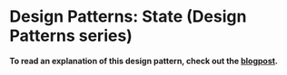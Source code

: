 # Design Patterns: State (Design Patterns series)

**To read an explanation of this design pattern, check out the [blogpost](https://www.carloscaballero.io/design-patterns-state/).**